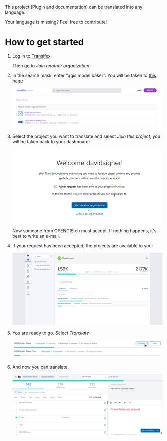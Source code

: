 This project (Plugin and documentation) can be translated into any language.

Your language is missing? Feel free to contribute!

# How to get started

1. Log in to [Transifex](https://app.transifex.com/)

    Then go to *Join another organization*

2. In the search mask, enter “qgis model baker”. You will be taken to [this page](https://explore.transifex.com/search/?q=model%20baker)

    ![search-mask](../assets/transifex-search-mask.png)

3. Select the project you want to translate and select *Join this project*, you will be taken back to your dashboard:

    ![join-requested](../assets/transifex-join-requested.png)

    Now someone from OPENGIS.ch must accept. If nothing happens, it's best to write an e-mail.

4. If your request has been accepted, the projects are available to you:

    ![projects](../assets/transifex-projects.png)

5. You are ready to go. Select *Translate*

    ![translate](../assets/transifex-translate.png)

6. And now you can translate.

    ![translating](../assets/transifex-translating.png)
